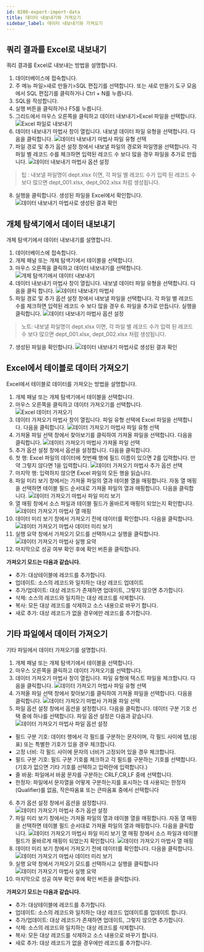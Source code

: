 ```yaml
---
id: 0206-export-import-data
title: 데이터 내보내기와 가져오기
sidebar_label: 데이터 내보내기와 가져오기
---
```


## 쿼리 결과를 Excel로 내보내기

쿼리 결과를 Excel로 내보내는 방법을 설명합니다.

1. 데이터베이스에 접속합니다.
2. 주 메뉴 파일>새로 만들기>SQL 편집기를 선택합니다. 또는 새로 만들기 도구 모음에서 SQL 편집기를 클릭하거나 Ctrl + N를 누릅니다.
3. SQL을 작성합니다.
4. 실행 버튼을 클릭하거나 F5를 누릅니다.
5. 그리드에서 마우스 오른쪽을 클릭하고 데이터 내보내기>Excel 파일을 선택합니다.
![Excel 파일로 내보내기](https://s3.ap-northeast-2.amazonaws.com/sqlgate-manual-content/A1EFCC6F322DE16A5F7E320DF475AA53.jpg)
6. 데이터 내보내기 마법사 창이 열립니다. 내보낼 데이터 파일 유형을 선택합니다. 다음을 클릭합니다.
![데이터 내보내기 마법사 파일 유형 선택](https://s3.ap-northeast-2.amazonaws.com/sqlgate-manual-content/998E7C02F4E3FF22CDAE86150D679E73.jpg)
7. 파일 경로 및 추가 옵션 설정 창에서 내보낼 파일의 경로와 파일명을 선택합니다. 각 파일 별 레코드 수를 체크하면 입력된 레코드 수 보다 많을 경우 파일을 추가로 만듭니다.
![데이터 내보내기 마법사 옵션 설정](https://s3.ap-northeast-2.amazonaws.com/sqlgate-manual-content/74A70BE3FB50E324B0FEBCD2A2D1EB86.jpg)
> 팁 : 내보낼 파일명이 dept.xlsx 이면, 각 파일 별 레코드 수가 입력 된 레코드 수 보다 많으면 dept_001.xlsx, dept_002.xlsx 처럼 생성됩니다.

8. 실행을 클릭합니다. 생성된 파일을 Excel에서 확인합니다.
![데이터 내보내기 마법사로 생성된 결과 확인](https://s3.ap-northeast-2.amazonaws.com/sqlgate-manual-content/10949DA2E068FF62A95625A7D1F0B7AE.jpg)



## 개체 탐색기에서 데이터 내보내기

개체 탐색기에서 데이터 내보내기를 설명합니다.

1. 데이터베이스에 접속합니다.
2. 개체 패널 또는 개체 탐색기에서 테이블을 선택합니다.
3. 마우스 오른쪽을 클릭하고 데이터 내보내기를 선택합니다.
![개체 탐색기에서 데이터 내보내기](https://s3.ap-northeast-2.amazonaws.com/sqlgate-manual-content/CE933DEF55C47EF44B1DB072B1BBC5AC.jpg)
4. 데이터 내보내기 마법사 창이 열립니다. 내보낼 데이터 파일 유형을 선택합니다. 다음을 클릭 합니다.
![데이터 내보내기 마법사](https://s3.ap-northeast-2.amazonaws.com/sqlgate-manual-content/998E7C02F4E3FF22CDAE86150D679E73.jpg)
5. 파일 경로 및 추가 옵션 설정 창에서 내보낼 파일을 선택합니다. 각 파일 별 레코드 수를 체크하면 입력된 레코드 수 보다 많을 경우 6. 파일을 추가로 만듭니다. 실행을 클릭합니다.
![데이터 내보내기 마법사 옵션 설정](https://s3.ap-northeast-2.amazonaws.com/sqlgate-manual-content/74A70BE3FB50E324B0FEBCD2A2D1EB86.jpg)
> 노트: 내보낼 파일명이 dept.xlsx 이면, 각 파일 별 레코드 수가 입력 된 레코드 수 보다 많으면 dept_001.xlsx, dept_002.xlsx 처럼 생성됩니다.
7. 생성된 파일을 확인합니다.
![데이터 내보내기 마법사로 생성된 결과 확인](https://s3.ap-northeast-2.amazonaws.com/sqlgate-manual-content/10949DA2E068FF62A95625A7D1F0B7AE.jpg)


## Excel에서 테이블로 데이터 가져오기

Excel에서 테이블로 데이터를 가져오는 방법을 설명합니다.

1. 개체 패널 또는 개체 탐색기에서 테이블을 선택합니다.
2. 마우스 오른쪽을 클릭하고 데이터 가져오기를 선택합니다.
![Excel 데이터 가져오기](https://s3.ap-northeast-2.amazonaws.com/sqlgate-manual-content/37B60F8B8943C335FC7DBE063E29CF0C.jpg)
3. 데이터 가져오기 마법사 창이 열립니다. 파일 유형 선택에 Excel 파일을 선택합니다. 다음을 클릭합니다.
![데이터 가져오기 마법사 파일 유형 선택](https://s3.ap-northeast-2.amazonaws.com/sqlgate-manual-content/689D4B584C175A71E555673F1F09200F.jpg)
4. 가져올 파일 선택 창에서 찾아보기를 클릭하여 가져올 파일을 선택합니다. 다음을 클릭합니다.
![데이터 가져오기 마법사 가져올 파일 선택](https://s3.ap-northeast-2.amazonaws.com/sqlgate-manual-content/5DC849DDA51F92B7DE8D007667ACDA19.jpg)
5. 추가 옵션 설정 창에서 옵션을 설정합니다. 다음을 클릭합니다.
6. 첫 행: Excel 파일의 데이터에 첫번째 행에 필드 이름이 있으면 2를 입력합니다. 만약 그렇지 않다면 1을 입력합니다.
![데이터 가져오기 마법사 추가 옵션 선택](https://s3.ap-northeast-2.amazonaws.com/sqlgate-manual-content/B61D4DFA4B465FD9F141433343EEE6FA.jpg)
7. 마지막 행: 입력하지 않으면 Excel 파일의 모든 행을 읽습니다.
8. 파일 미리 보기 창에서는 가져올 파일의 열과 테이블 열을 매핑합니다. 자동 열 매핑을 선택하면 테이블 필드 순서대로 가져올 파일의 열과 매핑합니다. 다음을 클릭합니다.
![데이터 가져오기 마법사 파일 미리 보기](https://s3.ap-northeast-2.amazonaws.com/sqlgate-manual-content/E17DE7BFCB5D7B2BA0A50BBD0E995693.jpg)
9. 열 매핑 창에서 소스 파일과 테이블 필드가 올바르게 매핑이 되었는지 확인합니다.
![데이터 가져오기 마법사 열 매핑](https://s3.ap-northeast-2.amazonaws.com/sqlgate-manual-content/798BA2EBEEEBC79CCD6E8B2353ABE79F.jpg)
10. 데이터 미리 보기 창에서 가져오기 전에 데이터를 확인합니다. 다음을 클릭합니다.
![데이터 가져오기 마법사 데이터 미리 보기](https://s3.ap-northeast-2.amazonaws.com/sqlgate-manual-content/B10D501461090C66C9267E796D2B70A6.jpg)
11. 실행 요약 창에서 가져오기 모드를 선택하시고 실행을 클릭합니다.
![데이터 가져오기 마법사 실행 요약](https://s3.ap-northeast-2.amazonaws.com/sqlgate-manual-content/EFAAED888A8924CBFF6EA98F2C6388EC.jpg)
12. 마지막으로 성공 여부 확인 후에 확인 버튼을 클릭합니다.

**가져오기 모드는 다음과 같습니다.**
- 추가: 대상테이블에 레코드를 추가합니다.
- 업데이트: 소스의 레코드와 일치하는 대상 레코드 업데이트
- 추가/업데이트: 대상 레코드가 존재하면 업데이트, 그렇지 않으면 추가합니다.
- 삭제: 소스의 레코드와 일치하는 대상 레코드를 삭제합니다.
- 복사: 모든 대상 레코드를 삭제하고 소스 내용으로 바꾸기 합니다.
- 새로 추가: 대상 레코드가 없을 경우에만 레코드를 추가합니다.

## 기타 파일에서 데이터 가져오기

기타 파일에서 데이터 가져오기를 설명합니다.

1. 개체 패널 또는 개체 탐색기에서 테이블을 선택합니다.
2. 마우스 오른쪽을 클릭하고 데이터 가져오기를 선택합니다.
3. 데이터 가져오기 마법사 창이 열립니다. 파일 유형에 텍스트 파일을 체크합니다. 다음을 클릭합니다.
![데이터 가져오기 마법사 파일 유형 선택](https://s3.ap-northeast-2.amazonaws.com/sqlgate-manual-content/3E6C4BB0D92E78D3240AA16C8816C55A.jpg)
4. 가져올 파일 선택 창에서 찾아보기를 클릭하여 가져올 파일을 선택합니다. 다음을 클릭합니다.
![데이터 가져오기 마법사 가져올 파일 선택](https://s3.ap-northeast-2.amazonaws.com/sqlgate-manual-content/898172DFA1061CD052848A2B2500A355.jpg)
5. 파일 옵션 설정 창에서 옵션을 설정합니다. 다음을 클릭합니다. 데이터 구분 기호 선택 중에 하나를 선택합니다. 파일 옵션 설정은 다음과 같습니다.
![데이터 가져오기 마법사 파일 옵션 설정](https://s3.ap-northeast-2.amazonaws.com/sqlgate-manual-content/7AFBE3903C2AABEF18EE5C1C96D17449.jpg)
- 필드 구분 기호: 데이터 행에서 각 필드를 구분하는 문자이며, 각 필드 사이에 탭,(쉼표) 또는 특별한 기호가 있을 경우 체크합니다.
- 고정 너비: 각 필드 사이에 문자의 너비가 고정되어 있을 경우 체크합니다.
- 필드 구분 기호: 필드 구분 기호를 체크하고 각 필드를 구분하는 기호를 선택합니다. (기호가 없으면 기타 기호를 선택하고 입력란에 입력합니다.)
- 줄 바꿈: 파일에서 바꿈 문자를 구분하는 CRLF,CR,LF 중에 선택합니다.
- 한정자: 파일에서 문자열을 어떻게 구분하는지를 표시하는 데 사용되는 한정자(Qualifier)를 없음, 작은따옴표 또는 큰따옴표 중에서 선택합니다
6. 추가 옵션 설정 창에서 옵션을 설정합니다.
![데이터 가져오기 마법사 추가 옵션 설정](https://s3.ap-northeast-2.amazonaws.com/sqlgate-manual-content/5A6E74B82CE2E5B2A4425C58BB23AD16.jpg)
7. 파일 미리 보기 창에서는 가져올 파일의 열과 테이블 열을 매핑합니다. 자동 열 매핑을 선택하면 테이블 필드 순서대로 가져올 파일의 열과 매핑합니다. 다음을 클릭합니다.
![데이터 가져오기 마법사 파일 미리 보기](https://s3.ap-northeast-2.amazonaws.com/sqlgate-manual-content/D621E82BE46F47C3464957B3FD6D2B4F.jpg)
열 매핑 창에서 소스 파일과 테이블 필드가 올바르게 매핑이 되었는지 확인합니다.
![데이터 가져오기 마법사 열 매핑](https://s3.ap-northeast-2.amazonaws.com/sqlgate-manual-content/6A08B0DC3DC81531142C5C4E7F113DC0.jpg)
8. 데이터 미리 보기 창에서 가져오기 전에 데이터를 확인합니다. 다음을 클릭합니다.
![데이터 가져오기 마법사 데이터 미리 보기](https://s3.ap-northeast-2.amazonaws.com/sqlgate-manual-content/A0D66BA9C3C8573A3004E29E9346123E.jpg)
9. 실행 요약 창에서 가져오기 모드를 선택하시고 실행을 클릭합니다
![데이터 가져오기 마법사 실행 요약](https://s3.ap-northeast-2.amazonaws.com/sqlgate-manual-content/0273934A00B8B3495D7ECFE984C6B610.jpg)
10. 마지막으로 성공 여부 확인 후에 확인 버튼을 클릭합니다.

**가져오기 모드는 다음과 같습니다.**
- 추가: 대상테이블에 레코드를 추가합니다.
- 업데이트: 소스의 레코드와 일치하는 대상 레코드 업데이트를 업데이트 합니다.
- 추가/업데이트: 대상 레코드가 존재하면 업데이트, 그렇지 않으면 추가합니다.
- 삭제: 소스의 레코드와 일치하는 대상 레코드를 삭제합니다.
- 복사: 모든 대상 레코드를 삭제하고 소스 내용으로 바꾸기 합니다.
- 새로 추가: 대상 레코드가 없을 경우에만 레코드를 추가합니다.